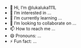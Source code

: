 - 👋 Hi, I’m @lukaluka111L
- 👀 I’m interested in ...
- 🌱 I’m currently learning ...
- 💞️ I’m looking to collaborate on ...
- 📫 How to reach me ...
- 😄 Pronouns: ...
- ⚡ Fun fact: ...

<!---
lukaluka111L/lukaluka111L is a ✨ special ✨ repository because its `README.md` (this file) appears on your GitHub profile.
You can click the Preview link to take a look at your changes
